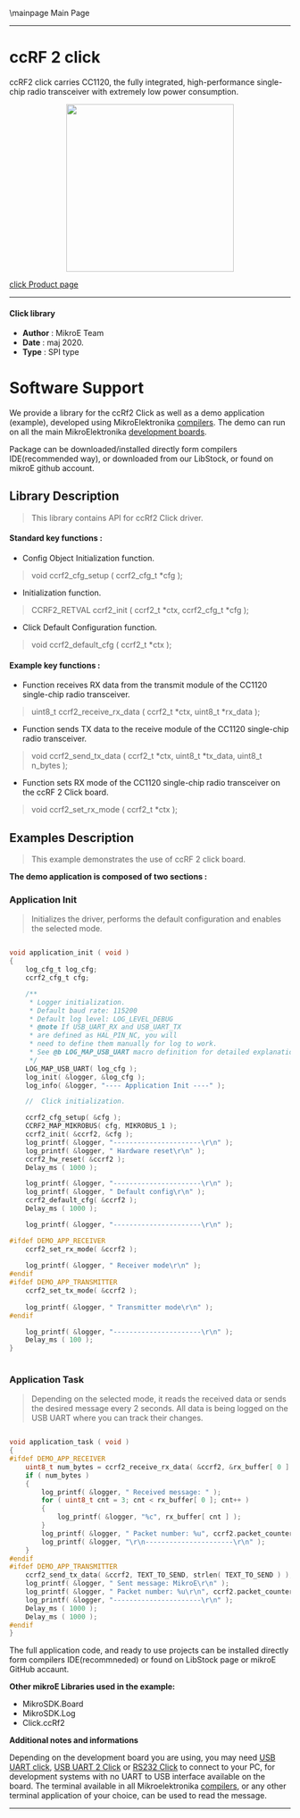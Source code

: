 \mainpage Main Page
 
---
# ccRF 2 click

ccRF2 click carries CC1120, the fully integrated, high-performance single-chip radio transceiver with extremely low power consumption.

<p align="center">
  <img src="https://download.mikroe.com/images/click_for_ide/ccrf2_click.png" height=300px>
</p>

[click Product page](https://www.mikroe.com/ccrf-2-click)

---


#### Click library 

- **Author**        : MikroE Team
- **Date**          : maj 2020.
- **Type**          : SPI type


# Software Support

We provide a library for the ccRf2 Click 
as well as a demo application (example), developed using MikroElektronika 
[compilers](https://shop.mikroe.com/compilers). 
The demo can run on all the main MikroElektronika [development boards](https://shop.mikroe.com/development-boards).

Package can be downloaded/installed directly form compilers IDE(recommended way), or downloaded from our LibStock, or found on mikroE github account. 

## Library Description

> This library contains API for ccRf2 Click driver.

#### Standard key functions :

- Config Object Initialization function.
> void ccrf2_cfg_setup ( ccrf2_cfg_t *cfg ); 
 
- Initialization function.
> CCRF2_RETVAL ccrf2_init ( ccrf2_t *ctx, ccrf2_cfg_t *cfg );

- Click Default Configuration function.
> void ccrf2_default_cfg ( ccrf2_t *ctx );


#### Example key functions :

- Function receives RX data from the transmit module of the CC1120 single-chip radio transceiver.
> uint8_t ccrf2_receive_rx_data ( ccrf2_t *ctx, uint8_t *rx_data );
 
- Function sends TX data to the receive module of the CC1120 single-chip radio transceiver.
> void ccrf2_send_tx_data ( ccrf2_t *ctx, uint8_t *tx_data, uint8_t n_bytes );

- Function sets RX mode of the CC1120 single-chip radio transceiver on the ccRF 2 Click board.
> void ccrf2_set_rx_mode ( ccrf2_t *ctx );

## Examples Description

> This example demonstrates the use of ccRF 2 click board.

**The demo application is composed of two sections :**

### Application Init 

> Initializes the driver, performs the default configuration and enables the selected mode.

```c

void application_init ( void )
{
    log_cfg_t log_cfg;
    ccrf2_cfg_t cfg;

    /** 
     * Logger initialization.
     * Default baud rate: 115200
     * Default log level: LOG_LEVEL_DEBUG
     * @note If USB_UART_RX and USB_UART_TX 
     * are defined as HAL_PIN_NC, you will 
     * need to define them manually for log to work. 
     * See @b LOG_MAP_USB_UART macro definition for detailed explanation.
     */
    LOG_MAP_USB_UART( log_cfg );
    log_init( &logger, &log_cfg );
    log_info( &logger, "---- Application Init ----" );

    //  Click initialization.

    ccrf2_cfg_setup( &cfg );
    CCRF2_MAP_MIKROBUS( cfg, MIKROBUS_1 );
    ccrf2_init( &ccrf2, &cfg );
    log_printf( &logger, "----------------------\r\n" );
    log_printf( &logger, " Hardware reset\r\n" );
    ccrf2_hw_reset( &ccrf2 );
    Delay_ms ( 1000 );

    log_printf( &logger, "----------------------\r\n" );
    log_printf( &logger, " Default config\r\n" );
    ccrf2_default_cfg( &ccrf2 );
    Delay_ms ( 1000 );

    log_printf( &logger, "----------------------\r\n" );

#ifdef DEMO_APP_RECEIVER
    ccrf2_set_rx_mode( &ccrf2 );
    
    log_printf( &logger, " Receiver mode\r\n" );
#endif
#ifdef DEMO_APP_TRANSMITTER
    ccrf2_set_tx_mode( &ccrf2 );
    
    log_printf( &logger, " Transmitter mode\r\n" );
#endif

    log_printf( &logger, "----------------------\r\n" );
    Delay_ms ( 100 );
}
  
```

### Application Task

> Depending on the selected mode, it reads the received data or sends the desired message
> every 2 seconds. All data is being logged on the USB UART where you can track their changes.

```c

void application_task ( void )
{
#ifdef DEMO_APP_RECEIVER
    uint8_t num_bytes = ccrf2_receive_rx_data( &ccrf2, &rx_buffer[ 0 ] );
    if ( num_bytes )
    {
        log_printf( &logger, " Received message: " );
        for ( uint8_t cnt = 3; cnt < rx_buffer[ 0 ]; cnt++ )
        {
            log_printf( &logger, "%c", rx_buffer[ cnt ] );
        }
        log_printf( &logger, " Packet number: %u", ccrf2.packet_counter );
        log_printf( &logger, "\r\n----------------------\r\n" );
    }
#endif
#ifdef DEMO_APP_TRANSMITTER
    ccrf2_send_tx_data( &ccrf2, TEXT_TO_SEND, strlen( TEXT_TO_SEND ) );
    log_printf( &logger, " Sent message: MikroE\r\n" );
    log_printf( &logger, " Packet number: %u\r\n", ccrf2.packet_counter );
    log_printf( &logger, "----------------------\r\n" );
    Delay_ms ( 1000 );
    Delay_ms ( 1000 );
#endif
}

```


The full application code, and ready to use projects can be  installed directly form compilers IDE(recommneded) or found on LibStock page or mikroE GitHub accaunt.

**Other mikroE Libraries used in the example:** 

- MikroSDK.Board
- MikroSDK.Log
- Click.ccRf2

**Additional notes and informations**

Depending on the development board you are using, you may need 
[USB UART click](https://shop.mikroe.com/usb-uart-click), 
[USB UART 2 Click](https://shop.mikroe.com/usb-uart-2-click) or 
[RS232 Click](https://shop.mikroe.com/rs232-click) to connect to your PC, for 
development systems with no UART to USB interface available on the board. The 
terminal available in all Mikroelektronika 
[compilers](https://shop.mikroe.com/compilers), or any other terminal application 
of your choice, can be used to read the message.



---

